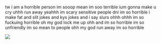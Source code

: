 tw i am a horrible person im sooop mean im soo terrible ium gonna make u cry uhhh run away yeahhh im scary sensitive people dni im so horrible i make fat and slit jokes and kys jokes and i say slurs ohhh ohhh im so fuckuing horrible oh my god lock me up ohh and im so horrible im so unfriendly im so mean to people ohh my god run away im so horrible

![](https://i.pinimg.com/736x/43/b0/0f/43b00f12739a6225b29c1d7c7118437b.jpg)
